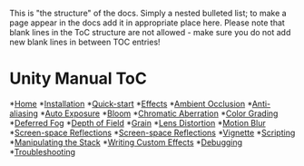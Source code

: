 
This is "the structure" of the docs. Simply a nested bulleted list; to make a page appear in the docs add it in appropriate place here. Please note that blank lines in the ToC structure are not allowed - make sure you do not add new blank lines in between TOC entries!

Unity Manual ToC
================
*[Home](index)
*[Installation](Installation)
*[Quick-start](Quick-Start)
*[Effects](Effects)
	*[Ambient Occlusion](Ambient-Occlusion)
	*[Anti-aliasing](Anti-aliasing)
	*[Auto Exposure](Auto-Exposure)
	*[Bloom](Bloom)
	*[Chromatic Aberration](Chromatic-Aberration)
    *[Color Grading](Color-Grading)
    *[Deferred Fog](Deferred-Fog)
    *[Depth of Field](Depth-of-Field)
    *[Grain](Grain)
    *[Lens Distortion](Lens-Distortion)
    *[Motion Blur](Motion-Blur)
    *[Screen-space Reflections](Screen-space-Reflections)
    *[Screen-space Reflections](Screen-space-Reflections)
    *[Vignette](Vignette)
*[Scripting](Scripting)
    *[Manipulating the Stack](Manipulating-the-Stack)
    *[Writing Custom Effects](Writing-Custom-Effects)
*[Debugging](Debugging)
*[Troubleshooting](Troubleshooting)